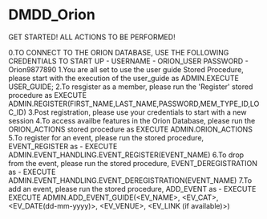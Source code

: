 # DMDD_Orion
GET STARTED! ALL ACTIONS TO BE PERFORMED!

0.TO CONNECT TO THE ORION DATABASE, USE THE FOLLOWING CREDENTIALS TO START UP - 
    USERNAME - ORION_USER
    PASSWORD - Orion9877890
1.You are all set to use the user guide Stored Procedure, please start with the execution of the user_guide as ADMIN.EXECUTE USER_GUIDE;
2.To resgister as a member, please run the 'Register' stored procedure as EXECUTE ADMIN.REGISTER(FIRST_NAME,LAST_NAME,PASSWORD,MEM_TYPE_ID,LOC_ID)
3.Post registration, please use your credentials to start with a new session
4.To access availbe features in the Orion Database, please run the ORION_ACTIONS stored procedure as EXECUTE ADMIN.ORION_ACTIONS
5.To register for an event, please run the stored procedure, EVENT_REGISTER as - EXECUTE ADMIN.EVENT_HANDLING.EVENT_REGISTER(EVENT_NAME)
6.To drop from the event, please run the stored procedure, EVENT_DEREGISTRATION as - EXECUTE ADMIN.EVENT_HANDLING.EVENT_DEREGISTRATION(EVENT_NAME)
7.To add an event, please run the stored procedure, ADD_EVENT as - EXECUTE EXECUTE ADMIN.ADD_EVENT_GUIDE(<EV_NAME>, <EV_CAT>, <EV_DATE(dd-mm-yyyy)>, <EV_VENUE>, <EV_LINK (if available)>)
